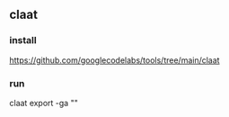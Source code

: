 ## claat 
### install
https://github.com/googlecodelabs/tools/tree/main/claat

### run
claat export -ga "" <code>